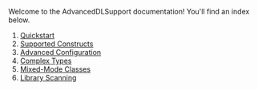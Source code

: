 Welcome to the AdvancedDLSupport documentation! You'll find an index
below.

1. [Quickstart](quickstart.md)
2. [Supported Constructs](supported_constructs.md)
3. [Advanced Configuration](advanced_config.md)
4. [Complex Types](complex_types.md)
5. [Mixed-Mode Classes](mixed_mode_classes.md)
6. [Library Scanning](library_scanning.md)
